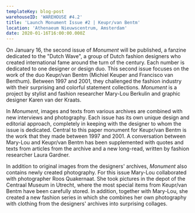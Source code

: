 ```yaml
---
templateKey: blog-post
warehouseID: 'WAREHOUSE #4.2'
title: 'Launch Monument Issue #2 | Keupr/van Bentm'
location: 'Athenaeum Nieuwscentrum, Amsterdam'
date: 2020-01-16T16:00:00.000Z
---
```

On January 16, the second issue of _Monument_ will be published, a fanzine dedicated to the "Dutch Wave", a group of Dutch fashion designers who created international fame around the turn of the century. Each number is dedicated to one designer or design duo. This second issue focuses on the work of the duo Keupr/van Bentm (Michiel Keuper and Francisco van Benthum). Between 1997 and 2001, they challenged the fashion industry with their surprising and colorful statement collections. _Monument_ is a project by stylist and fashion researcher Mary-Lou Berkulin and graphic designer Karen van der Kraats.

In _Monument_, images and texts from various archives are combined with new interviews and photography. Each issue has its own unique design and editorial approach, completely in keeping with the designer to whom the issue is dedicated. Central to this paper monument for Keupr/van Bentm is the work that they made between 1997 and 2001. A conversation between Mary-Lou and Keupr/van Bentm has been supplemented with quotes and texts from articles from the archive and a new long-read, written by fashion researcher Laura Gardner.

In addition to original images from the designers' archives, _Monument_ also contains newly created photography. For this issue Mary-Lou collaborated with photographer Roos Quakernaat. She took pictures in the depot of the Centraal Museum in Utrecht, where the most special items from Keupr/van Bentm have been carefully stored. In addition, together with Mary-Lou, she created a new fashion series in which she combines her own photography with clothing from the designers' archives into surprising collages.
